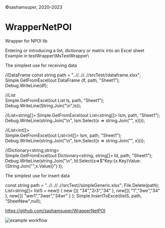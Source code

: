 ©sashamsuper, 2020–2023
# WrapperNetPOI
Wrapper for NPOI lib

Entering or introducing a list, dictionary or matrix into an Excel sheet
Example in testWrapper\MsTestWrapper\

The simplest use for receiving data

//DataFrame
const string path = "..//..//..//srcTest//dataframe.xlsx";  
Simple.GetFromExcel(out DataFrame df, path, "Sheet1");  
Debug.WriteLine(df);  

//List<string>  
Simple.GetFromExcel(out List<string> ls, path, "Sheet1");  
Debug.WriteLine(String.Join("\n",ls));  

//List<string[]> 
Simple.GetFromExcel(out List<string[]> lsm, path, "Sheet1");  
Debug.WriteLine(string.Join("\n", lsm.Select(x => string.Join("", x))));

//List<int[]>  
Simple.GetFromExcel(out List<int[]> lsm, path, "Sheet1");  
Debug.WriteLine(string.Join("\n", lsm.Select(x => string.Join("", x))));

//Dictionary<string,string>  
Simple.GetFromExcel(out Dictionary<string, string[]> ld, path, "Sheet1");  
Debug.WriteLine(string.Join("\n", ld.Select(x=>$"Key:{x.Key}Value:{String.Join("",x.Value)}") ));

The simplest use for insert data

const string path = "..//..//..//srcTest//simpleGeneric.xlsx";
            File.Delete(path);
            List<string[]> listS = new()
            {
                new []{ "34","2r3","34" },
                new[]{ "1","3we","34" },
                new[]{ "wer1","3wer","34wr" }
            };
Simple.InsertToExcel(listS, path, "SheetNew",null);

https://github.com/sashamsuper/WrapperNetPOI  
  

![example workflow](https://github.com/sashamsuper/WrapperNetPOI/actions/workflows/dotnet.yml/badge.svg)

